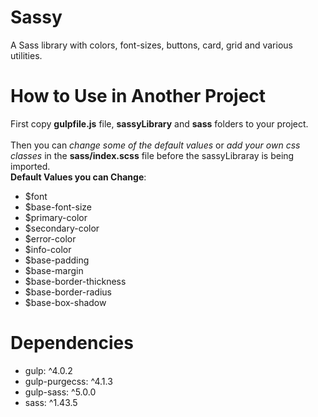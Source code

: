 # Sassy

A Sass library with colors, font-sizes, buttons, card, grid and various utilities.

# How to Use in Another Project

First copy **gulpfile.js** file, **sassyLibrary** and **sass** folders to your project. <br /><br />
Then you can _change some of the default values_ or _add your own css classes_ in the **sass/index.scss** file before the sassyLibraray is being imported. <br />
**Default Values you can Change**:

- $font
- $base-font-size
- $primary-color
- $secondary-color
- $error-color
- $info-color
- $base-padding
- $base-margin
- $base-border-thickness
- $base-border-radius
- $base-box-shadow

# Dependencies

- gulp: ^4.0.2
- gulp-purgecss: ^4.1.3
- gulp-sass: ^5.0.0
- sass: ^1.43.5
